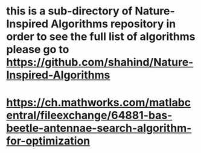 # this is a sub-directory of Nature-Inspired Algorithms repository in order to see the full list of algorithms please go to https://github.com/shahind/Nature-Inspired-Algorithms

# https://ch.mathworks.com/matlabcentral/fileexchange/64881-bas-beetle-antennae-search-algorithm-for-optimization
